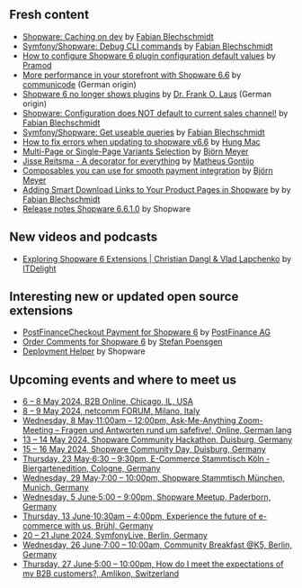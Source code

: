 ## Fresh content

* [Shopware: Caching on dev](https://winkelwagen.de/2024/04/02/shopware-caching-on-dev/) by [Fabian Blechschmidt](https://winkelwagen.de/author/fabianblechschmidt/)
* [Symfony/Shopware: Debug CLI commands](https://winkelwagen.de/2024/04/04/symfony-shopware-debug-cli-commands/) by [Fabian Blechschmidt](https://winkelwagen.de/author/fabianblechschmidt/)
* [How to configure Shopware 6 plugin configuration default values](https://www.bay20.com/how-to-configure-shopware-6-plugin-configuration-default-values/) by [Pramod](https://www.bay20.com/author/pramod/)
* [More performance in your storefront with Shopware 6.6](https://www-communicode-de.translate.goog/blog/work/shopware-6-6-mehr-performance-storefront?_x_tr_sl=en&_x_tr_tl=de&_x_tr_hl=en&_x_tr_pto=wapp&_x_tr_hist=true) by [communicode](https://www.communicode.de/) (German origin)
* [Shopware 6 no longer shows plugins](https://www-fol9000-de.translate.goog/miszellaneen/shopware-6-admin-zeigt-keine-plugins-mehr-an/?_x_tr_sch=http&_x_tr_sl=de&_x_tr_tl=en&_x_tr_hl=en&_x_tr_pto=wapp) by [Dr. Frank O. Laus](http://www.fol9000.de/) (German origin)
* [Shopware: Configuration does NOT default to current sales channel!](https://winkelwagen.de/2024/04/11/shopware-configuration-does-not-default-to-current-sales-channel/) by [Fabian Blechschmidt](https://winkelwagen.de/author/fabianblechschmidt/)
* [Symfony/Shopware: Get useable queries](https://winkelwagen.de/2024/04/09/symfony-shopware-get-useable-queries/) by [Fabian Blechschmidt](https://winkelwagen.de/author/fabianblechschmidt/)
* [How to fix errors when updating to shopware v6.6](https://hungmac.com/how-to-fix-errors-when-updating-to-6-6) by [Hung Mac](https://hungmac.com/)
* [Multi-Page or Single-Page Variants Selection](https://www.brocksi.net/blog/variants-selection-multi-page-or-single-page/) by [Björn Meyer](https://www.brocksi.net)
* [Jisse Reitsma - A decorator for everything](https://www.weloveshopwarecommunity.com/interview/jisse-reitsma/a-decorator-for-everything) by [Matheus Gontijo](https://www.matheusgontijo.com/)
* [Composables you can use for smooth payment integration](https://www.linkedin.com/posts/björn-meyer-162ba116a_nuxt-mollie-payments-components-activity-7188908280276996098-SR9x/) by [Björn Meyer](https://www.linkedin.com/posts/björn-meyer-162ba116a_nuxt-mollie-payments-components-activity-7188908280276996098-SR9x/)
* [Adding Smart Download Links to Your Product Pages in Shopware](https://winkelwagen.de/2024/04/25/adding-smart-download-links-to-your-product-pages-in-shopware/) by by [Fabian Blechschmidt](https://winkelwagen.de/author/fabianblechschmidt/)
* [Release notes Shopware 6.6.1.0](https://developer.shopware.com/release-notes/6.6/6.6.1.0.html) by Shopware

## New videos and podcasts

* [Exploring Shopware 6 Extensions | Christian Dangl & Vlad Lapchenko](https://www.youtube.com/watch?v=x0nf4Qe0G3w) by [ITDelight](https://www.youtube.com/@itdelight6129)

## Interesting new or updated open source extensions

* [PostFinanceCheckout Payment for Shopware 6](https://github.com/pfpayments/shopware-6) by [PostFinance AG](https://github.com/pfpayments/)
* [Order Comments for Shopware 6](https://github.com/stefanpoensgen/SptecOrderComments) by [Stefan Poensgen](https://github.com/stefanpoensgen)
* [Deployment Helper](https://github.com/shopware/deployment-helper) by Shopware

## Upcoming events and where to meet us

* [6 – 8 May 2024, B2B Online, Chicago, IL, USA](https://www.shopware.com/en/events/b2b-online/)
* [8 – 9 May 2024, netcomm FORUM, Milano, Italy](https://www.netcommforum.it/)
* [Wednesday, 8 May⋅11:00am – 12:00pm, Ask-Me-Anything Zoom-Meeting – Fragen und Antworten rund um safefive!, Online, German lang](https://safefive.de/2023/03/07/ask-me-anything/)
* [13 – 14 May 2024, Shopware Community Hackathon, Duisburg, Germany](https://shop.firegento.com/shopware-community-hackathon-scd-2024.html)
* [15 – 16 May 2024, Shopware Community Day, Duisburg, Germany](https://scd.shopware.com/)
* [Thursday, 23 May⋅6:30 – 9:30pm, E-Commerce Stammtisch Köln - Biergartenedition, Cologne, Germany](https://www.meetup.com/de-DE/ecommerce-stammtisch-koeln/events/300286234/)
* [Wednesday, 29 May⋅7:00 – 10:00pm, Shopware Stammtisch München, Munich, Germany](https://www.meetup.com/shopware-muenchen/events/300163832/)
* [Wednesday, 5 June⋅5:00 – 9:00pm, Shopware Meetup, Paderborn, Germany](https://maxcluster.de/events/shopware-meetup-datanaut)
* [Thursday, 13 June⋅10:30am – 4:00pm, Experience the future of e-commerce with us, Brühl, Germany](https://www.shopware.com/en/events/get-on-board-and-be-part-of-it-experience-the-future-of-e-commerce-with-us/)
* [20 – 21 June 2024, SymfonyLive, Berlin, Germany](https://live.symfony.com/2024-berlin/)
* [Wednesday, 26 June⋅7:00 – 10:00am, Community Breakfast @K5, Berlin, Germany](https://www.eventbrite.de/e/community-breakfast-k5-berlin-tickets-871924799547)
* [Thursday, 27 June⋅5:00 – 10:00pm, How do I meet the expectations of my B2B customers?, Amlikon, Switzerland](https://www.shopware.com/en/events/how-do-i-meet-the-expectations-of-my-b2b-customers/)